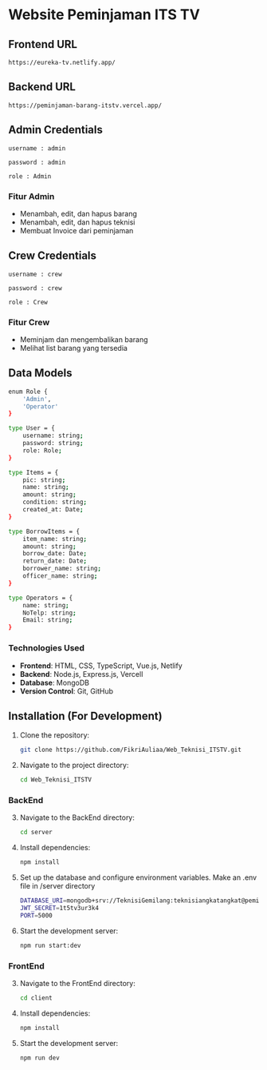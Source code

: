 # Website Peminjaman ITS TV

## Frontend URL
```
https://eureka-tv.netlify.app/
```
## Backend URL
```
https://peminjaman-barang-itstv.vercel.app/
```

## Admin Credentials
```
username : admin

password : admin

role : Admin
```
### Fitur Admin
- Menambah, edit, dan hapus barang
- Menambah, edit, dan hapus teknisi
- Membuat Invoice dari peminjaman

## Crew Credentials
```
username : crew

password : crew

role : Crew
```

### Fitur Crew
- Meminjam dan mengembalikan barang
- Melihat list barang yang tersedia
  
## **Data Models**
```bash
enum Role {
	'Admin',
	'Operator'
}

type User = {
	username: string;
	password: string;
	role: Role;
}

type Items = {
    pic: string;
	name: string;
	amount: string;
	condition: string;
	created_at: Date;
}

type BorrowItems = {
	item_name: string;
	amount: string;
	borrow_date: Date;
	return_date: Date;
	borrower_name: string;
	officer_name: string;
}

type Operators = {
    name: string;
    NoTelp: string;
    Email: string;
}
```

### Technologies Used

- **Frontend**: HTML, CSS, TypeScript, Vue.js, Netlify
- **Backend**: Node.js, Express.js, Vercell
- **Database**: MongoDB
- **Version Control**: Git, GitHub

## Installation (For Development)

1. Clone the repository:
    ```bash
    git clone https://github.com/FikriAuliaa/Web_Teknisi_ITSTV.git
    ```
2. Navigate to the project directory:
    ```bash
    cd Web_Teknisi_ITSTV
    ```

### BackEnd

3. Navigate to the BackEnd directory:
    ```bash
    cd server
    ```
4. Install dependencies:
    ```bash
    npm install
    ```
5. Set up the database and configure environment variables. Make an .env file in /server directory
    ```bash
    DATABASE_URI=mongodb+srv://TeknisiGemilang:teknisiangkatangkat@peminjamanalat.odqtw.mongodb.net/?retryWrites=true&w=majority&appName=PeminjamanAlat
    JWT_SECRET=1t5tv3ur3k4
    PORT=5000
    ```
6. Start the development server:
    ```bash
    npm run start:dev
    ```
    
### FrontEnd

3. Navigate to the FrontEnd directory:
    ```bash
    cd client
    ```
4. Install dependencies:
    ```bash
    npm install
    ```
5. Start the development server:
    ```bash
    npm run dev 
    ```
